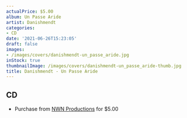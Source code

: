 ```yaml
---
actualPrice: $5.00
album: Un Passe Aride
artist: Danishmendt
categories:
- CD
date: '2021-06-26T15:23:05'
draft: false
images:
- /images/covers/danishmendt-un_passe_aride.jpg
inStock: true
thumbnailImage: /images/covers/danishmendt-un_passe_aride-thumb.jpg
title: Danishmendt - Un Passe Aride
---
```


## CD
* Purchase from [NWN Productions](http://shop.nwnprod.com/index.php?route=product/product&path=93&product_id=1736&sort=pd.name&order=ASC) for $5.00

